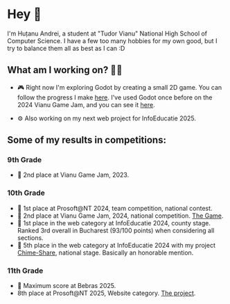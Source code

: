 # Hey 👋

I'm Huțanu Andrei, a student at "Tudor Vianu" National High School of Computer Science. I have a few too many hobbies for my own good, but I try to balance them all as best as I can :D

## What am I working on? 🧑‍💻

- 🎮 Right now I'm exploring Godot by creating a small 2D game. You can follow the progress I make [here](https://github.com/AndreicuD/Gravity-Game-Demo). 
I've used Godot once before on the 2024 Vianu Game Jam, and you can see it [here](https://chadchampion.itch.io/bloody-vlad).

- ⚙️ Also working on my next web project for InfoEducatie 2025.

## Some of my results in competitions:
### 9th Grade 

- 🥈 2nd place at Vianu Game Jam, 2023. 

### 10th Grade

- 🥇 1st place at Prosoft@NT 2024, team competition, national contest.  
- 🥈 2nd place at Vianu Game Jam, 2024, national competition. [The Game](https://chadchampion.itch.io/bloody-vlad).
- 🥇 1st place in the web category at InfoEducatie 2024, county stage. Ranked 3rd overall in Bucharest (93/100 points) when considering all sections.  
- 🏅 5th place in the web category at InfoEducatie 2024 with my project [Chime-Share](https://chime-share.com), national stage. Basically an honorable mention.  

### 11th Grade

- 🏅 Maximum score at Bebras 2025.  
- 8th place at Prosoft@NT 2025, Website category. [The project](https://darkened-tunes.ro).

<!--
**AndreicuD/AndreicuD** is a ✨ _special_ ✨ repository because its `README.md` (this file) appears on your GitHub profile.

Here are some ideas to get you started:

- 🔭 I’m currently working on ...
- 🌱 I’m currently learning ...
- 👯 I’m looking to collaborate on ...
- 🤔 I’m looking for help with ...
- 💬 Ask me about ...
- 📫 How to reach me: ...
- 😄 Pronouns: ...
- ⚡ Fun fact: ...
-->
